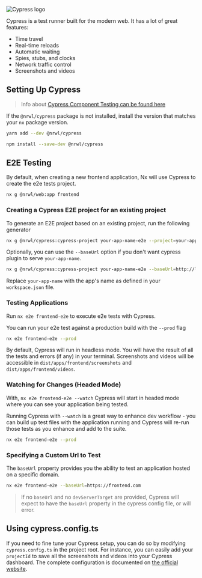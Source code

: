 ![Cypress logo](/shared/cypress-logo.png)

Cypress is a test runner built for the modern web. It has a lot of great features:

- Time travel
- Real-time reloads
- Automatic waiting
- Spies, stubs, and clocks
- Network traffic control
- Screenshots and videos

## Setting Up Cypress

> Info about [Cypress Component Testing can be found here](/cypress/cypress-component-testing)

If the `@nrwl/cypress` package is not installed, install the version that matches your `nx` package version.

```bash
yarn add --dev @nrwl/cypress
```

```bash
npm install --save-dev @nrwl/cypress
```

## E2E Testing

By default, when creating a new frontend application, Nx will use Cypress to create the e2e tests project.

```bash
nx g @nrwl/web:app frontend
```

### Creating a Cypress E2E project for an existing project

To generate an E2E project based on an existing project, run the following generator

```bash
nx g @nrwl/cypress:cypress-project your-app-name-e2e --project=your-app-name
```

Optionally, you can use the `--baseUrl` option if you don't want cypress plugin to serve `your-app-name`.

```bash
nx g @nrwl/cypress:cypress-project your-app-name-e2e --baseUrl=http://localhost:4200
```

Replace `your-app-name` with the app's name as defined in your `workspace.json` file.

### Testing Applications

Run `nx e2e frontend-e2e` to execute e2e tests with Cypress.

You can run your e2e test against a production build with the `--prod` flag

```bash
nx e2e frontend-e2e --prod
```

By default, Cypress will run in headless mode. You will have the result of all the tests and errors (if any) in your
terminal. Screenshots and videos will be accessible in `dist/apps/frontend/screenshots` and `dist/apps/frontend/videos`.

### Watching for Changes (Headed Mode)

With, `nx e2e frontend-e2e --watch` Cypress will start in headed mode where you can see your application being tested.

Running Cypress with `--watch` is a great way to enhance dev workflow - you can build up test files with the application
running and Cypress will re-run those tests as you enhance and add to the suite.

```bash
nx e2e frontend-e2e --prod
```

### Specifying a Custom Url to Test

The `baseUrl` property provides you the ability to test an application hosted on a specific domain.

```bash
nx e2e frontend-e2e --baseUrl=https://frontend.com
```

> If no `baseUrl` and no `devServerTarget` are provided, Cypress will expect to have the `baseUrl` property in
> the cypress config file, or will error.

## Using cypress.config.ts

If you need to fine tune your Cypress setup, you can do so by modifying `cypress.config.ts` in the project root. For
instance,
you can easily add your `projectId` to save all the screenshots and videos into your Cypress dashboard. The complete
configuration is documented
on [the official website](https://docs.cypress.io/guides/references/configuration.html#Options).
